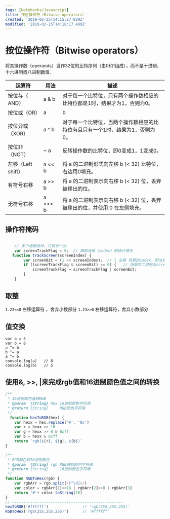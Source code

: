 ```yaml
---
tags: [Notebooks/Javascript]
title: 按位操作符（Bitwise operators）
created: '2019-02-25T14:15:27.029Z'
modified: '2019-02-25T14:18:17.489Z'
---
```


# 按位操作符（Bitwise operators）

将其操作数（operands）当作32位的比特序列（由0和1组成），而不是十进制、十六进制或八进制数值.

运算符	| 用法 | 	描述
----- |----|-----
按位与（ AND）  |	a & b | 对于每一个比特位，只有两个操作数相应的比特位都是1时，结果才为1，否则为0。
按位或（OR）    |	a | b	| 对于每一个比特位，当两个操作数相应的比特位至少有一个1时，结果为1，否则为0。
按位异或（XOR）  |	a ^ b	| 对于每一个比特位，当两个操作数相应的比特位有且只有一个1时，结果为1，否则为0。
按位非（NOT）	| ~ a	| 反转操作数的比特位，即0变成1，1变成0。
左移（Left shift）| 	a << b |	将 a 的二进制形式向左移 b (< 32) 比特位，右边用0填充。
有符号右移	| a >> b	| 将 a 的二进制表示向右移 b (< 32) 位，丢弃被移出的位。
无符号右移	 | a >>> b | 	将 a 的二进制表示向右移 b (< 32) 位，丢弃被移出的位，并使用 0 在左侧填充。



## 操作符掩码


```js
    
    // 多个场景统计，只统计一次
    var screenTrackFlag = 0;  // 跟踪场景（index）的统计情况
   function trackScreen(screenIndex) {
        var screenBit = (1 << screenIndex);  // 1 左移 场景的index，即当前场景的二进制
        if ((screenTrackFlag & screenBit) == 0) {   // 场景的二进制与screenTrackFlag对比，确认没有执行过
            screenTrackFlag = screenTrackFlag | screenBit;
        }
    }
```


## 取整

`1.23<<0` 左移运算符 ，舍弃小数部分
`1.23>>0` 右移运算符，舍弃小数部分

## 值交换


```
var a = 5
var b = 8
a ^= b
b ^= a
a ^= b
console.log(a)   // 8
console.log(b)   // 5
```

## 使用&, >>, |来完成rgb值和16进制颜色值之间的转换


```js
/**
 * 16进制颜色值转RGB
 * @param  {String} hex 16进制颜色字符串
 * @return {String}     RGB颜色字符串
 */
  function hexToRGB(hex) {
    var hexx = hex.replace('#', '0x')
    var r = hexx >> 16
    var g = hexx >> 8 & 0xff
    var b = hexx & 0xff
    return `rgb(${r}, ${g}, ${b})`
}

/**
 * RGB颜色转16进制颜色
 * @param  {String} rgb RGB进制颜色字符串
 * @return {String}     16进制颜色字符串
 */
function RGBToHex(rgb) {
    var rgbArr = rgb.split(/[^\d]+/)
    var color = rgbArr[1]<<16 | rgbArr[2]<<8 | rgbArr[3]
    return '#'+ color.toString(16)
}
// -------------------------------------------------
hexToRGB('#ffffff')               // 'rgb(255,255,255)'
RGBToHex('rgb(255,255,255)')      // '#ffffff'

```
